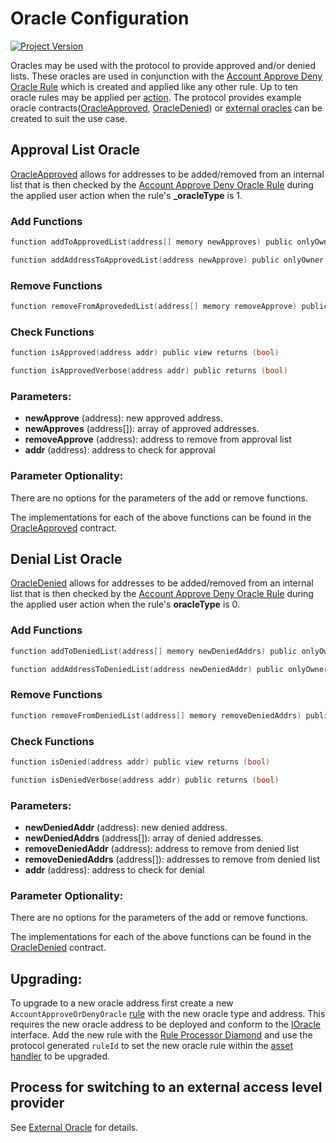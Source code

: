 # Oracle Configuration
[![Project Version][version-image]][version-url]

Oracles may be used with the protocol to provide approved and/or denied lists. These oracles are used in conjunction with the [Account Approve Deny Oracle Rule](../rules/ACCOUNT-APPROVE-DENY-ORACLE.md) which is created and applied like any other rule. Up to ten oracle rules may be applied per [action](../rules/ACTION-TYPES.md). The protocol provides example oracle contracts([OracleApproved](../../../src/example/OracleApproved.sol), [OracleDenied](../../../src/example/OracleDenied.sol)) or [external oracles](./EXTERNAL-ORACLE.md) can be created to suit the use case.

## Approval List Oracle

[OracleApproved](../../../src/example/OracleApproved.sol) allows for addresses to be added/removed from an internal list that is then checked by the [Account Approve Deny Oracle Rule](../rules/ACCOUNT-APPROVE-DENY-ORACLE.md) during the applied user action when the rule's **_oracleType** is 1.

### Add Functions

```c
function addToApprovedList(address[] memory newApproves) public onlyOwner
```
```c
function addAddressToApprovedList(address newApprove) public onlyOwner
```

### Remove Functions

```c
function removeFromAprovededList(address[] memory removeApprove) public onlyOwner 
```

### Check Functions
```c
function isApproved(address addr) public view returns (bool) 
```
```c
function isApprovedVerbose(address addr) public returns (bool)
```
### Parameters:

- **newApprove** (address): new approved address.
- **newApproves** (address[]): array of approved addresses.
- **removeApprove** (address): address to remove from approval list
- **addr** (address): address to check for approval


### Parameter Optionality:

There are no options for the parameters of the add or remove functions.

The implementations for each of the above functions can be found in the [OracleApproved](../../../src/example/OracleApproved.sol) contract.


## Denial List Oracle

[OracleDenied](../../../src/example/OracleDenied.sol) allows for addresses to be added/removed from an internal list that is then checked by the [Account Approve Deny Oracle Rule](../rules/ACCOUNT-APPROVE-DENY-ORACLE.md) during the applied user action when the rule's **oracleType** is 0.

### Add Functions

```c
function addToDeniedList(address[] memory newDeniedAddrs) public onlyOwner
```
```c
function addAddressToDeniedList(address newDeniedAddr) public onlyOwner
```

### Remove Functions

```c
function removeFromDeniedList(address[] memory removeDeniedAddrs) public onlyOwner 
```

### Check Functions
```c
function isDenied(address addr) public view returns (bool) 
```
```c
function isDeniedVerbose(address addr) public returns (bool)
```
### Parameters:

- **newDeniedAddr** (address): new denied address.
- **newDeniedAddrs** (address[]): array of denied addresses.
- **removeDeniedAddr** (address): address to remove from denied list
- **removeDeniedAddrs** (address[]): addresses to remove from denied list
- **addr** (address): address to check for denial


### Parameter Optionality:

There are no options for the parameters of the add or remove functions.

The implementations for each of the above functions can be found in the [OracleDenied](../../../src/example/OracleDenied.sol) contract.


## Upgrading: 

To upgrade to a new oracle address first create a new `AccountApproveOrDenyOracle` [rule](../rules/ACCOUNT-APPROVE-DENY-ORACLE.md) with the new oracle type and address. This requires the new oracle address to be deployed and conform to the [IOracle](../../../src/common/IOracle.sol) interface. Add the new rule with the [Rule Processor Diamond](../Architecture/Protocol/RULE-PROCESSOR-DIAMOND.md) and use the protocol generated `ruleId` to set the new oracle rule within the [asset handler](../Architecture/Client/AssetHandler/PROTOCOL-ASSET-HANDLER-DIAMOND.md) to be upgraded. 

## Process for switching to an external access level provider

See [External Oracle](./EXTERNAL-ORACLE.md) for details.


<!-- These are the header links -->
[version-image]: https://img.shields.io/badge/Version-1.1.0-brightgreen?style=for-the-badge&logo=appveyor
[version-url]: https://github.com/thrackle-io/Tron